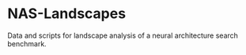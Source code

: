 # NAS-Landscapes
Data and scripts for landscape analysis of a neural architecture search benchmark.
